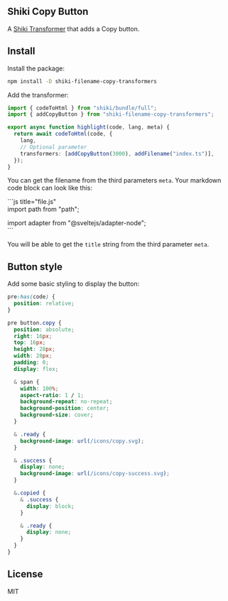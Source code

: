 ## Shiki Copy Button

A [Shiki Transformer](https://shiki.style/guide/transformers) that adds a Copy button.

## Install

Install the package:

```sh
npm install -D shiki-filename-copy-transformers
```

Add the transformer:

```typescript
import { codeToHtml } from "shiki/bundle/full";
import { addCopyButton } from "shiki-filename-copy-transformers";

export async function highlight(code, lang, meta) {
  return await codeToHtml(code, {
    lang,
    // Optional parameter
    transformers: [addCopyButton(3000), addFilename("index.ts")],
  });
}
```

You can get the filename from the third parameters `meta`.
Your markdown code block can look like this:

\`\`\`js title="file.js"  
import path from "path";

import adapter from "@sveltejs/adapter-node";  
\`\`\`

You will be able to get the `title` string from the third parameter `meta`.

## Button style

Add some basic styling to display the button:

```css
pre:has(code) {
  position: relative;
}

pre button.copy {
  position: absolute;
  right: 16px;
  top: 16px;
  height: 28px;
  width: 28px;
  padding: 0;
  display: flex;

  & span {
    width: 100%;
    aspect-ratio: 1 / 1;
    background-repeat: no-repeat;
    background-position: center;
    background-size: cover;
  }

  & .ready {
    background-image: url(/icons/copy.svg);
  }

  & .success {
    display: none;
    background-image: url(/icons/copy-success.svg);
  }

  &.copied {
    & .success {
      display: block;
    }

    & .ready {
      display: none;
    }
  }
}
```

## License

MIT
